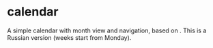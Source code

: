 # calendar
A simple calendar with month view and navigation, based on <table>.
This is a Russian version (weeks start from Monday).

